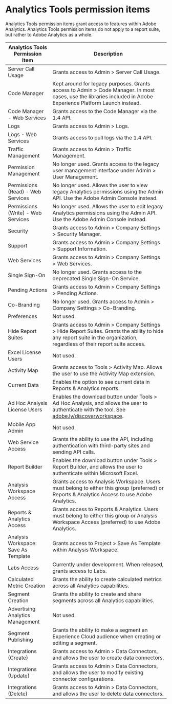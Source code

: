 # Analytics Tools permission items

Analytics Tools permission items grant access to features within Adobe Analytics. Analytics Tools permission items do not apply to a report suite, but rather to Adobe Analytics as a whole.

| Analytics Tools Permission Item | Description |
|----|----|
| Server Call Usage| Grants access to Admin > Server Call Usage. |
| Code Manager | Kept around for legacy purposes. Grants access to Admin > Code Manager. In most cases, use the libraries included in Adobe Experience Platform Launch instead. |
| Code Manager - Web Services| Grants access to the Code Manager via the 1.4 API. |
| Logs | Grants access to Admin > Logs. |
| Logs - Web Services| Grants access to pull logs via the 1.4 API. |
| Traffic Management | Grants access to Admin > Traffic Management. |
| Permission Management| No longer used. Grants access to the legacy user management interface under Admin > User Management. |
| Permissions (Read) - Web Services| No longer used. Allows the user to view legacy Analytics permissions using the Admin API. Use the Adobe Admin Console instead. |
| Permissions (Write) - Web Services | No longer used. Allows the user to edit legacy Analytics permissions using the Admin API. Use the Adobe Admin Console instead. |
| Security | Grants access to Admin > Company Settings > Security Manager. |
| Support| Grants access to Admin > Company Settings > Support Information. |
| Web Services | Grants access to Admin > Company Settings > Web Services. |
| Single Sign-On | No longer used. Grants access to the deprecated Single Sign-On Service. |
| Pending Actions| Grants access to Admin > Company Settings > Pending Actions. |
| Co-Branding| No longer used. Grants access to Admin > Company Settings > Co-Branding. |
| Preferences| Not used. |
| Hide Report Suites | Grants access to Admin > Company Settings > Hide Report Suites. Grants the ability to hide any report suite in the organization, regardless of their report suite access. |
| Excel License Users| Not used. |
| Activity Map | Grants access to Tools > Activity Map. Allows the user to use the Activity Map extension. |
| Current Data | Enables the option to see current data in Reports & Analytics reports. |
| Ad Hoc Analysis License Users| Enables the download button under Tools > Ad Hoc Analysis, and allows the user to authenticate with the tool. See [adobe.ly/discoverworkspace](https://adobe.ly/discoverworkspace). |
| Mobile App Admin | Not used. |
| Web Service Access | Grants the ability to use the API, including authentication with third-party sites and sending API calls. |
| Report Builder | Enables the download button under Tools > Report Builder, and allows the user to authenticate within Microsoft Excel. |
| Analysis Workspace Access| Grants access to Analysis Workspace. Users must belong to either this group (preferred) or Reports & Analytics Access to use Adobe Analytics. |
| Reports & Analytics Access | Grants access to Reports & Analytics. Users must belong to either this group or Analysis Workspace Access (preferred) to use Adobe Analytics. |
| Analysis Workspace: Save As Template | Grants access to Project > Save As Template within Analysis Workspace. |
| Labs Access| Currently under development. When released, grants access to Labs. |
| Calculated Metric Creation | Grants the ability to create calculated metrics across all Analytics capabilities. |
| Segment Creation | Grants the ability to create and share segments across all Analytics capabilities. |
| Advertising Analytics Management | Not used. |
| Segment Publishing | Grants the ability to make a segment an Experience Cloud audience when creating or editing a segment. |
| Integrations (Create)| Grants access to Admin > Data Connectors, and allows the user to create data connectors. |
| Integrations (Update)| Grants access to Admin > Data Connectors, and allows the user to modify existing connector configurations. |
| Integrations (Delete)| Grants access to Admin > Data Connectors, and allows the user to delete data connectors. |

